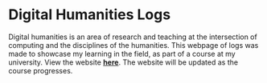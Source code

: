 # Digital Humanities Logs

Digital humanities is an area of research and teaching at the intersection of computing and the disciplines of the humanities. This webpage of logs was made to showcase my learning in the field, as part of a course at my university. View the website **[here](http://www.web.uvic.ca/~ryansama/DHUM150-logs/)**. The website will be updated as the course progresses.

